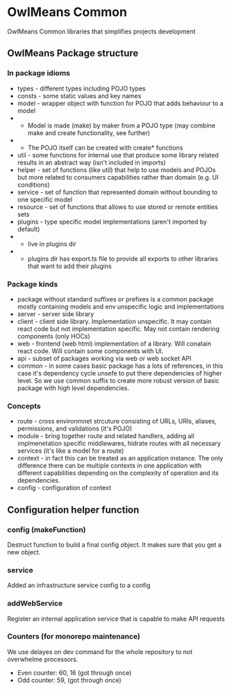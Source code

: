 # OwlMeans Common
OwlMeans Common libraries that simplifies projects development 

## OwlMeans Package structure
### In package idioms
* types - different types including POJO types 
* consts - some static values and key names
* model - wrapper object with function for POJO that adds behaviour to a model
* * Model is made (make) by maker from a POJO type (may combine make and create functionality, see further)
* * The POJO itself can be created with create* functions
* util - some functions for internal use that produce some library related results in an abstract way (isn't included in imports)
* helper - set of functions (like util) that help to use models and POJOs but more related to consumers capabilities rather than domain (e.g. UI conditions)
* service - set of function that represented domain without bounding to one specific model
* resource - set of functions that allows to use stored or remote entities sets
* plugins - type specific model implementations (aren't imported by default)
* * live in plugins dir
* * plugins dir has export.ts file to provide all exports to other libraries that want to add their plugins
### Package kinds
* package without standard suffixes or prefixes is a common package mostly containing models and env unspecific logic and implementations
* server - server side library
* client - client side library. Implementation unspecific. It may contain react code but not implementation specific. May not contain rendering components (only HOCs)
* web - frontend (web html) implementation of a library. Will conatain react code. Will contain some components with UI.
* api - subset of packages working via web or web socket API
* common - in some cases basic package has a lots of references, in this case it's dependency cycle unsefe to put there
  dependencies of higher level. So we use common suffix to create more robust version of basic package with high level
  dependencies.
### Concepts
* route - cross environmnet strcuture consisting of URLs, URIs, aliases, permissions, and validations (it's POJO)
* module - bring together route and related handlers, adding all implmenetation specific middlewares, hidrate routes with all necessary services (it's like a model for a route)
* context - in fact this can be treated as an application instance. The only difference there can be multiple contexts
  in one application with different capabilities depending on the complexity of operation and its dependencies.
* config - configuration of context

## Configuration helper function
### config (makeFunction)
Destruct function to build a final config object. It makes sure that you get a new object.
### service
Added an infrastructure service config to a config
### addWebService
Register an internal application service that is capable to make API requests 

### Counters (for monorepo maintenance)
We use delayes on dev command for the whole repository to not overwhelme processors.
* Even counter: 60, 16 (got through once)
* Odd counter: 59, (got through once)
